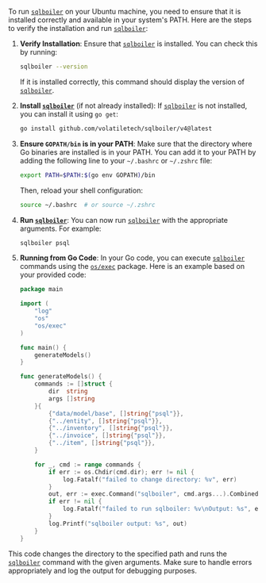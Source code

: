 To run [`sqlboiler`](command:_github.copilot.openSymbolFromReferences?%5B%22sqlboiler%22%2C%5B%7B%22uri%22%3A%7B%22%24mid%22%3A1%2C%22fsPath%22%3A%22%2Fhome%2Fsp3ck%2Fdev%2Fmvrp%2Fcmd%2Fgen%2Fmodel%2Fgen.go%22%2C%22external%22%3A%22file%3A%2F%2F%2Fhome%2Fsp3ck%2Fdev%2Fmvrp%2Fcmd%2Fgen%2Fmodel%2Fgen.go%22%2C%22path%22%3A%22%2Fhome%2Fsp3ck%2Fdev%2Fmvrp%2Fcmd%2Fgen%2Fmodel%2Fgen.go%22%2C%22scheme%22%3A%22file%22%7D%2C%22pos%22%3A%7B%22line%22%3A18%2C%22character%22%3A37%7D%7D%5D%5D "Go to definition") on your Ubuntu machine, you need to ensure that it is installed correctly and available in your system's PATH. Here are the steps to verify the installation and run [`sqlboiler`](command:_github.copilot.openSymbolFromReferences?%5B%22sqlboiler%22%2C%5B%7B%22uri%22%3A%7B%22%24mid%22%3A1%2C%22fsPath%22%3A%22%2Fhome%2Fsp3ck%2Fdev%2Fmvrp%2Fcmd%2Fgen%2Fmodel%2Fgen.go%22%2C%22external%22%3A%22file%3A%2F%2F%2Fhome%2Fsp3ck%2Fdev%2Fmvrp%2Fcmd%2Fgen%2Fmodel%2Fgen.go%22%2C%22path%22%3A%22%2Fhome%2Fsp3ck%2Fdev%2Fmvrp%2Fcmd%2Fgen%2Fmodel%2Fgen.go%22%2C%22scheme%22%3A%22file%22%7D%2C%22pos%22%3A%7B%22line%22%3A18%2C%22character%22%3A37%7D%7D%5D%5D "Go to definition"):

1. **Verify Installation**:
   Ensure that [`sqlboiler`](command:_github.copilot.openSymbolFromReferences?%5B%22sqlboiler%22%2C%5B%7B%22uri%22%3A%7B%22%24mid%22%3A1%2C%22fsPath%22%3A%22%2Fhome%2Fsp3ck%2Fdev%2Fmvrp%2Fcmd%2Fgen%2Fmodel%2Fgen.go%22%2C%22external%22%3A%22file%3A%2F%2F%2Fhome%2Fsp3ck%2Fdev%2Fmvrp%2Fcmd%2Fgen%2Fmodel%2Fgen.go%22%2C%22path%22%3A%22%2Fhome%2Fsp3ck%2Fdev%2Fmvrp%2Fcmd%2Fgen%2Fmodel%2Fgen.go%22%2C%22scheme%22%3A%22file%22%7D%2C%22pos%22%3A%7B%22line%22%3A18%2C%22character%22%3A37%7D%7D%5D%5D "Go to definition") is installed. You can check this by running:
   ```sh
   sqlboiler --version
   ```
   If it is installed correctly, this command should display the version of [`sqlboiler`](command:_github.copilot.openSymbolFromReferences?%5B%22sqlboiler%22%2C%5B%7B%22uri%22%3A%7B%22%24mid%22%3A1%2C%22fsPath%22%3A%22%2Fhome%2Fsp3ck%2Fdev%2Fmvrp%2Fcmd%2Fgen%2Fmodel%2Fgen.go%22%2C%22external%22%3A%22file%3A%2F%2F%2Fhome%2Fsp3ck%2Fdev%2Fmvrp%2Fcmd%2Fgen%2Fmodel%2Fgen.go%22%2C%22path%22%3A%22%2Fhome%2Fsp3ck%2Fdev%2Fmvrp%2Fcmd%2Fgen%2Fmodel%2Fgen.go%22%2C%22scheme%22%3A%22file%22%7D%2C%22pos%22%3A%7B%22line%22%3A18%2C%22character%22%3A37%7D%7D%5D%5D "Go to definition").

2. **Install [`sqlboiler`](command:_github.copilot.openSymbolFromReferences?%5B%22sqlboiler%22%2C%5B%7B%22uri%22%3A%7B%22%24mid%22%3A1%2C%22fsPath%22%3A%22%2Fhome%2Fsp3ck%2Fdev%2Fmvrp%2Fcmd%2Fgen%2Fmodel%2Fgen.go%22%2C%22external%22%3A%22file%3A%2F%2F%2Fhome%2Fsp3ck%2Fdev%2Fmvrp%2Fcmd%2Fgen%2Fmodel%2Fgen.go%22%2C%22path%22%3A%22%2Fhome%2Fsp3ck%2Fdev%2Fmvrp%2Fcmd%2Fgen%2Fmodel%2Fgen.go%22%2C%22scheme%22%3A%22file%22%7D%2C%22pos%22%3A%7B%22line%22%3A18%2C%22character%22%3A37%7D%7D%5D%5D "Go to definition")** (if not already installed):
   If [`sqlboiler`](command:_github.copilot.openSymbolFromReferences?%5B%22sqlboiler%22%2C%5B%7B%22uri%22%3A%7B%22%24mid%22%3A1%2C%22fsPath%22%3A%22%2Fhome%2Fsp3ck%2Fdev%2Fmvrp%2Fcmd%2Fgen%2Fmodel%2Fgen.go%22%2C%22external%22%3A%22file%3A%2F%2F%2Fhome%2Fsp3ck%2Fdev%2Fmvrp%2Fcmd%2Fgen%2Fmodel%2Fgen.go%22%2C%22path%22%3A%22%2Fhome%2Fsp3ck%2Fdev%2Fmvrp%2Fcmd%2Fgen%2Fmodel%2Fgen.go%22%2C%22scheme%22%3A%22file%22%7D%2C%22pos%22%3A%7B%22line%22%3A18%2C%22character%22%3A37%7D%7D%5D%5D "Go to definition") is not installed, you can install it using `go get`:
   ```sh
   go install github.com/volatiletech/sqlboiler/v4@latest
   ```

3. **Ensure `GOPATH/bin` is in your PATH**:
   Make sure that the directory where Go binaries are installed is in your PATH. You can add it to your PATH by adding the following line to your `~/.bashrc` or `~/.zshrc` file:
   ```sh
   export PATH=$PATH:$(go env GOPATH)/bin
   ```
   Then, reload your shell configuration:
   ```sh
   source ~/.bashrc  # or source ~/.zshrc
   ```

4. **Run [`sqlboiler`](command:_github.copilot.openSymbolFromReferences?%5B%22sqlboiler%22%2C%5B%7B%22uri%22%3A%7B%22%24mid%22%3A1%2C%22fsPath%22%3A%22%2Fhome%2Fsp3ck%2Fdev%2Fmvrp%2Fcmd%2Fgen%2Fmodel%2Fgen.go%22%2C%22external%22%3A%22file%3A%2F%2F%2Fhome%2Fsp3ck%2Fdev%2Fmvrp%2Fcmd%2Fgen%2Fmodel%2Fgen.go%22%2C%22path%22%3A%22%2Fhome%2Fsp3ck%2Fdev%2Fmvrp%2Fcmd%2Fgen%2Fmodel%2Fgen.go%22%2C%22scheme%22%3A%22file%22%7D%2C%22pos%22%3A%7B%22line%22%3A18%2C%22character%22%3A37%7D%7D%5D%5D "Go to definition")**:
   You can now run [`sqlboiler`](command:_github.copilot.openSymbolFromReferences?%5B%22sqlboiler%22%2C%5B%7B%22uri%22%3A%7B%22%24mid%22%3A1%2C%22fsPath%22%3A%22%2Fhome%2Fsp3ck%2Fdev%2Fmvrp%2Fcmd%2Fgen%2Fmodel%2Fgen.go%22%2C%22external%22%3A%22file%3A%2F%2F%2Fhome%2Fsp3ck%2Fdev%2Fmvrp%2Fcmd%2Fgen%2Fmodel%2Fgen.go%22%2C%22path%22%3A%22%2Fhome%2Fsp3ck%2Fdev%2Fmvrp%2Fcmd%2Fgen%2Fmodel%2Fgen.go%22%2C%22scheme%22%3A%22file%22%7D%2C%22pos%22%3A%7B%22line%22%3A18%2C%22character%22%3A37%7D%7D%5D%5D "Go to definition") with the appropriate arguments. For example:
   ```sh
   sqlboiler psql
   ```

5. **Running from Go Code**:
   In your Go code, you can execute [`sqlboiler`](command:_github.copilot.openSymbolFromReferences?%5B%22sqlboiler%22%2C%5B%7B%22uri%22%3A%7B%22%24mid%22%3A1%2C%22fsPath%22%3A%22%2Fhome%2Fsp3ck%2Fdev%2Fmvrp%2Fcmd%2Fgen%2Fmodel%2Fgen.go%22%2C%22external%22%3A%22file%3A%2F%2F%2Fhome%2Fsp3ck%2Fdev%2Fmvrp%2Fcmd%2Fgen%2Fmodel%2Fgen.go%22%2C%22path%22%3A%22%2Fhome%2Fsp3ck%2Fdev%2Fmvrp%2Fcmd%2Fgen%2Fmodel%2Fgen.go%22%2C%22scheme%22%3A%22file%22%7D%2C%22pos%22%3A%7B%22line%22%3A18%2C%22character%22%3A37%7D%7D%5D%5D "Go to definition") commands using the [`os/exec`](command:_github.copilot.openSymbolFromReferences?%5B%22os%2Fexec%22%2C%5B%7B%22uri%22%3A%7B%22%24mid%22%3A1%2C%22fsPath%22%3A%22%2Fhome%2Fsp3ck%2Fdev%2Fmvrp%2Fcmd%2Fgen%2Fmodel%2Fgen.go%22%2C%22external%22%3A%22file%3A%2F%2F%2Fhome%2Fsp3ck%2Fdev%2Fmvrp%2Fcmd%2Fgen%2Fmodel%2Fgen.go%22%2C%22path%22%3A%22%2Fhome%2Fsp3ck%2Fdev%2Fmvrp%2Fcmd%2Fgen%2Fmodel%2Fgen.go%22%2C%22scheme%22%3A%22file%22%7D%2C%22pos%22%3A%7B%22line%22%3A6%2C%22character%22%3A2%7D%7D%5D%5D "Go to definition") package. Here is an example based on your provided code:
   ```go
   package main

   import (
       "log"
       "os"
       "os/exec"
   )

   func main() {
       generateModels()
   }

   func generateModels() {
       commands := []struct {
           dir  string
           args []string
       }{
           {"data/model/base", []string{"psql"}},
           {"../entity", []string{"psql"}},
           {"../inventory", []string{"psql"}},
           {"../invoice", []string{"psql"}},
           {"../item", []string{"psql"}},
       }

       for _, cmd := range commands {
           if err := os.Chdir(cmd.dir); err != nil {
               log.Fatalf("failed to change directory: %v", err)
           }
           out, err := exec.Command("sqlboiler", cmd.args...).CombinedOutput()
           if err != nil {
               log.Fatalf("failed to run sqlboiler: %v\nOutput: %s", err, out)
           }
           log.Printf("sqlboiler output: %s", out)
       }
   }
   ```

This code changes the directory to the specified path and runs the [`sqlboiler`](command:_github.copilot.openSymbolFromReferences?%5B%22sqlboiler%22%2C%5B%7B%22uri%22%3A%7B%22%24mid%22%3A1%2C%22fsPath%22%3A%22%2Fhome%2Fsp3ck%2Fdev%2Fmvrp%2Fcmd%2Fgen%2Fmodel%2Fgen.go%22%2C%22external%22%3A%22file%3A%2F%2F%2Fhome%2Fsp3ck%2Fdev%2Fmvrp%2Fcmd%2Fgen%2Fmodel%2Fgen.go%22%2C%22path%22%3A%22%2Fhome%2Fsp3ck%2Fdev%2Fmvrp%2Fcmd%2Fgen%2Fmodel%2Fgen.go%22%2C%22scheme%22%3A%22file%22%7D%2C%22pos%22%3A%7B%22line%22%3A18%2C%22character%22%3A37%7D%7D%5D%5D "Go to definition") command with the given arguments. Make sure to handle errors appropriately and log the output for debugging purposes.
